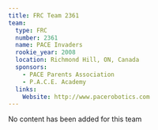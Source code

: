 ```yaml
---
title: FRC Team 2361
team:
  type: FRC
  number: 2361
  name: PACE Invaders
  rookie_year: 2008
  location: Richmond Hill, ON, Canada
  sponsors:
    - PACE Parents Association
    - P.A.C.E. Academy
  links:
    Website: http://www.pacerobotics.com
---
```

No content has been added for this team